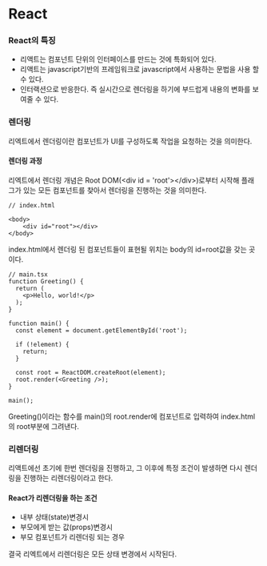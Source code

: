 # React

### React의 특징

* 리액트는 컴포넌트 단위의 인터페이스를 만드는 것에 특화되어 있다.
* 리액트는 javascript기반의 프레임워크로 javascript에서 사용하는 문법을 사용 할 수 있다.
* 인터랙션으로 반응한다. 즉 실시간으로 렌더링을 하기에 부드럽게 내용의 변화를 보여줄 수 있다.



### 렌더링

리엑트에서 렌더링이란 컴포넌트가 UI를 구성하도록 작업을 요청하는 것을 의미한다.



#### 렌더링 과정

리엑트에서 렌더링 개념은 Root DOM(\<div id = 'root'>\</div>)로부터 시작해 플래그가 있는 모든 컴포넌트를 찾아서 렌더링을 진행하는 것을 의미한다.

```
// index.html

<body>
    <div id="root"></div>
</body>
```

index.html에서 렌더링 된 컴포넌트들이 표현될 위치는 body의 id=root값을 갖는 곳이다.



```
// main.tsx
function Greeting() {
  return (
    <p>Hello, world!</p>
  );
}

function main() {
  const element = document.getElementById('root');

  if (!element) {
    return;
  }

  const root = ReactDOM.createRoot(element);
  root.render(<Greeting />);
}

main();
```

Greeting()이라는 함수를 main()의 root.render에 컴포넌트로 입력하여 index.html의 root부분에 그려낸다.



### 리렌더링

리액트에선 초기에 한번 렌더링을 진행하고, 그 이후에 특정 조건이 발생하면 다시 렌더링을 진행하는 리렌더링이라고 한다.

#### React가 리렌더링을 하는 조건

* 내부 상태(state)변경시
* 부모에게 받는 값(props)변경시
* 부모 컴포넌트가 리렌더링 되는 경우

결국 리엑트에서 리렌더링은 모든 상태 변경에서 시작된다.

